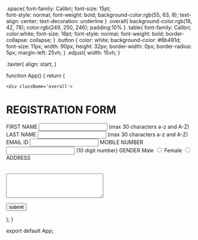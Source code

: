 
.space{
  font-family: Calibri; 
  font-size: 15pt;         
  font-style: normal; 
  font-weight: bold; 
  background-color:rgb(55, 63, 8);
  text-align: center; 
  text-decoration: underline
}
.overall{
  background-color:rgb(18, 42, 78);
  color:rgb(249, 250, 246);
  padding:10%
}
.table{
  font-family: Calibri; 
  color:white; 
  font-size: 16pt; 
  font-style: normal;
  font-weight: bold;
  border-collapse: collapse; 
}
.button {
  color: white;
  background-color: #6b491d;
  font-size: 11px;
  width: 90px;
  height: 32px;
  border-width: 0px;
  border-radius: 5px;
  margin-left: 25vh;
}
.edjust{
  width: 15vh;
}

.taxter{
 align: start;
}


function App() {
  return (

    <div className='overall'>
  <div className='space'>
<h1>REGISTRATION FORM </h1>
</div >
<div className='table' align="between" cellpadding = "10">
<td>FIRST NAME</td>
<td><input type="text" name="First_Name" maxlength="30"/>
(max 30 characters a-z and A-Z)
</td>
<tr>
<td>LAST NAME</td>
<td><input type="text" name="Last_Name" maxlength="30"/>
(max 30 characters a-z and A-Z)
</td>
</tr>
<tr>
<td>EMAIL ID</td>
<td><input type="text" name="Email_Id" maxlength="100" /></td>
</tr>
<tr>
<td>MOBILE NUMBER</td>
<td>
<input type="text" name="Mobile_Number" maxlength="10" />
(10 digit number)
</td>
</tr>
<tr>
<td>GENDER</td>
<td>
Male <input type="radio" name="Gender" value="Male" />
Female <input type="radio" name="Gender" value="Female" />
</td>
</tr>

<tr>
<td>ADDRESS <br /><br /><br /></td>
<td><textarea name="Address" rows="4" cols="30"></textarea></td>
</tr>

<button class="button">submit</button>
</div>
</div>

  );
}

export default App;





